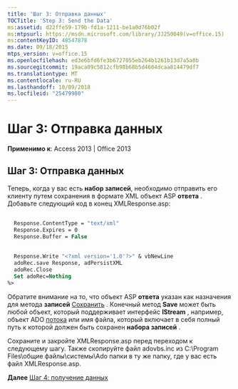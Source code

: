 ```yaml
---
title: 'Шаг 3: Отправка данных'
TOCTitle: 'Step 3: Send the Data'
ms:assetid: d22ffe59-179b-fd1a-1211-be1a0d76b02f
ms:mtpsurl: https://msdn.microsoft.com/library/JJ250049(v=office.15)
ms:contentKeyID: 48547878
ms.date: 09/18/2015
mtps_version: v=office.15
ms.openlocfilehash: ed3e6bfd6fe3b6727055eb264b1261b13d7a5a0b
ms.sourcegitcommit: 19aca09c5812cfb98b68b5d4604dcaa814479df7
ms.translationtype: MT
ms.contentlocale: ru-RU
ms.lasthandoff: 10/09/2018
ms.locfileid: "25479980"
---
```

# <a name="step-3-send-the-data"></a>Шаг 3: Отправка данных


**Применимо к**: Access 2013 | Office 2013

## <a name="step-3-send-the-data"></a>Шаг 3: Отправка данных

Теперь, когда у вас есть **набор записей**, необходимо отправить его клиенту путем сохранения в формате XML объект ASP **ответа** . Добавьте следующий код в конец XMLResponse.asp:

```vb 
 
  Response.ContentType = "text/xml" 
  Response.Expires = 0 
  Response.Buffer = False 
 
 
  Response.Write "<?xml version='1.0'?>" & vbNewLine 
  adoRec.save Response, adPersistXML 
  adoRec.Close 
  Set adoRec=Nothing 
%> 
```

Обратите внимание на то, что объект ASP **ответа** указан как назначения для метода **записей** [Сохранить](save-method-ado.md) . Конечный метод **Save** может быть любой объект, который поддерживает интерфейс **IStream** , например, объект ADO [потока](stream-object-ado.md) или имя файла, который включает в себя полный путь к которой должен быть сохранен **набора записей** .

Сохраните и закройте XMLResponse.asp перед переходом к следующему шагу. Также скопируйте файл adovbs.inc из C:\\Program Files\\общие файлы\\системы\\Ado папки в ту же папку, где у вас есть файл XMLResponse.asp.

**Далее** [Шаг 4: получение данных](step-4-receive-and-display-the-data.md)

